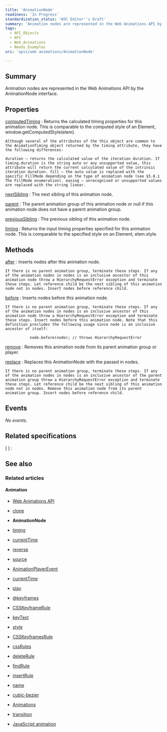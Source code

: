 ```yaml
---
title: 'AnimationNode'
readiness: 'In Progress'
standardization_status: 'W3C Editor''s Draft'
summary: 'Animation nodes are represented in the Web Animations API by the AnimationNode interface.'
tags:
  - API_Objects
  - API
  - Web_Animations
  - Needs_Examples
uri: 'apis/web animations/AnimationNode'

---
```

## Summary

Animation nodes are represented in the Web Animations API by the AnimationNode interface.

## Properties

[computedTiming](/apis/web_animations/AnimationNode/computedTiming)
:   Returns the calculated timing properties for this animation node. This is comparable to the computed style of an Element, window.getComputedStyle(elem).

    Although several of the attributes of the this object are common to the AnimationTiming object returned by the timing attribute, they have the following differences:

    duration – returns the calculated value of the iteration duration. If timing.duration is the string auto or any unsupported value, this attribute will return the current calculated value of the intrinsic iteration duration. fill – the auto value is replaced with the specific FillMode depending on the type of animation node (see §5.8.1 The FillMode enumeration). easing – unrecognised or unsupported values are replaced with the string linear.

[nextSibling](/apis/web_animations/AnimationNode/nextSibling)
:   The next sibling of this animation node.

[parent](/apis/web_animations/AnimationNode/parent)
:   The parent animation group of this animation node or null if this animation node does not have a parent animation group.

[previousSibling](/apis/web_animations/AnimationNode/previousSibling)
:   The previous sibling of this animation node.

[timing](/apis/web_animations/AnimationNode/timing)
:   Returns the input timing properties specified for this animation node. This is comparable to the specified style on an Element, elem.style.

## Methods

[after](/apis/web_animations/AnimationNode/after)
:   Inserts nodes after this animation node.

    If there is no parent animation group, terminate these steps. If any of the animation nodes in nodes is an inclusive ancestor of this animation node throw a HierarchyRequestError exception and terminate these steps. Let reference child be the next sibling of this animation node not in nodes. Insert nodes before reference child.

[before](/apis/web_animations/AnimationNode/before)
:   Inserts nodes before this animation node.

    If there is no parent animation group, terminate these steps. If any of the animation nodes in nodes is an inclusive ancestor of this animation node throw a HierarchyRequestError exception and terminate these steps. Insert nodes before this animation node. Note that this definition precludes the following usage since node is an inclusive ancestor of itself:

               node.before(node); // throws HierarchyRequestError

[remove](/apis/web_animations/AnimationNode/remove)
:   Removes this animation node from its parent animation group or player.

[replace](/apis/web_animations/AnimationNode/replace)
:   Replaces this AnimationNode with the passed in nodes.

    If there is no parent animation group, terminate these steps. If any of the animation nodes in nodes is an inclusive ancestor of the parent animation group throw a HierarchyRequestError exception and terminate these steps. Let reference child be the next sibling of this animation node not in nodes. Remove this animation node from its parent animation group. Insert nodes before reference child.

## Events

*No events.*

## Related specifications

[ ]
:

## See also

### Related articles

#### Animation

-   [Web Animations API](/apis/web_animations)

-   [clone](/apis/web_animations/AnimationEffect/clone)

-   **AnimationNode**

-   [timing](/apis/web_animations/AnimationNode/timing)

-   [currentTime](/apis/web_animations/AnimationPlayer/currentTime)

-   [reverse](/apis/web_animations/AnimationPlayer/reverse)

-   [source](/apis/web_animations/AnimationPlayer/source)

-   [AnimationPlayerEvent](/apis/web_animations/AnimationPlayerEvent)

-   [currentTime](/apis/web_animations/AnimationTimeline/currentTime)

-   [play](/apis/web_animations/AnimationTimeline/play)

-   [@keyframes](/css/atrules/@keyframes)

-   [CSSKeyframeRule](/css/cssom/CSSKeyframeRule)

-   [keyText](/css/cssom/CSSKeyframeRule/keyText)

-   [style](/css/cssom/CSSKeyframeRule/style)

-   [CSSKeyframesRule](/css/cssom/CSSKeyframesRule)

-   [cssRules](/css/cssom/CSSKeyframesRule/cssRules)

-   [deleteRule](/css/cssom/CSSKeyframesRule/deleteRule)

-   [findRule](/css/cssom/CSSKeyframesRule/findRule)

-   [insertRule](/css/cssom/CSSKeyframesRule/insertRule)

-   [name](/css/cssom/CSSKeyframesRule/name)

-   [cubic-bezier](/css/functions/cubic-bezier)

-   [Animations](/css/properties/animations)

-   [transition](/css/properties/transition)

-   [JavaScript animation](/tutorials/animation_in_javascript_2)
